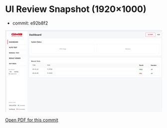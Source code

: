 # UI Review Snapshot (1920×1000)

- commit: e92b8f2

![latest](./ui_review_latest.png)

[Open PDF for this commit](./ui_review_ui_review_e92b8f2.pdf)
